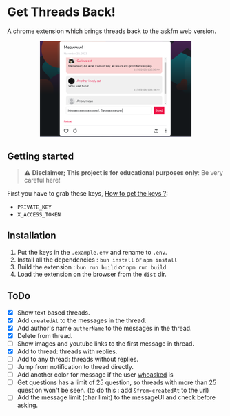 # Get Threads Back!

A chrome extension which brings threads back to the askfm web version.

<p align="center">
    <img src=".assets/ext.png" width="70%" >
</p>

## Getting started

> :warning: **Disclaimer; This project is for educational purposes only**: Be very careful here!

First you have to grab these keys, [How to get the keys ?](https://ayehia0.github.io/posts/askfm_reverse_engineering/):
- `PRIVATE_KEY`
- `X_ACCESS_TOKEN`

## Installation

1. Put the keys in the `.example.env` and rename to `.env`.
2. Install all the dependencies : `bun install` or `npm install`
3. Build the extension : `bun run build` or `npm run build`
4. Load the extension on the browser from the `dist` dir.

## ToDo

- [X] Show text based threads.
- [X] Add `createdAt` to the messages in the thread.
- [X] Add author's name `autherName` to the messages in the thread.
- [X] Delete from thread.
- [ ] Show images and youtube links to the first message in thread.
- [X] Add to thread: threads with replies.
- [ ] Add to any thread: threads without replies.
- [ ] Jump from notification to thread directly.
- [ ] Add another color for message if the user [whoasked](https://media.tenor.com/yUw2NKPVCyEAAAAM/who-asked-me-trying-to-find-who-asked.gif) is 
- [ ] Get questions has a limit of 25 question, so threads with more than 25 question won't be seen. (to do this : add `&from=createdAt` to the url)
- [ ] Add the message limit (char limit) to the messageUI and check before asking.
